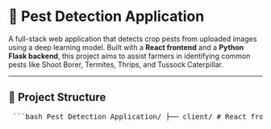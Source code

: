 # 🐛 Pest Detection Application

A full-stack web application that detects crop pests from uploaded images using a deep learning model. Built with a **React frontend** and a **Python Flask backend**, this project aims to assist farmers in identifying common pests like Shoot Borer, Termites, Thrips, and Tussock Caterpillar.

---

## 🧩 Project Structure

<pre> ```bash Pest_Detection_Application/ ├── client/ # React frontend │ ├── public/ # Static files (HTML, icons, manifest) │ └── src/ # Source code │ ├── components/ # Reusable UI components │ ├── images/ # Static image assets │ └── pages/ # Main page components (e.g., Home.jsx, Anomalies.jsx) │ ├── App.js │ ├── index.js │ └── tailwind.config.js ├── server/ # Python backend │ ├── app.py # Main Flask app │ ├── Download.py # Image download or processing logic │ ├── test.py # Script to test the model │ ├── Validation.py # Validation logic │ └── finalmodel3.h5 # Trained ML model (Keras) ├── Pests/ # Dataset folders │ ├── shoot borer/ │ ├── Termites/ │ ├── Thrips/ │ └── Tussock Caterpillar/ ``` </pre>
